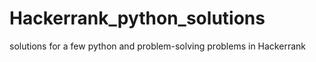 # Hackerrank_python_solutions
solutions for a few python and problem-solving  problems in Hackerrank
